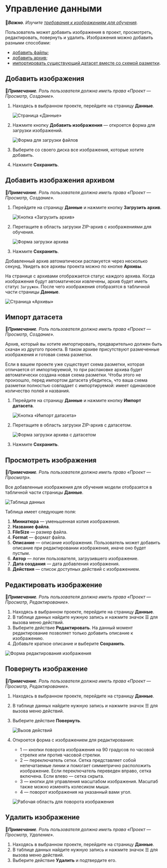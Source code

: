 # Управление данными

:large_orange_diamond:***Важно**. Изучите [требования к изображениям для обучения](https://docs.primo-rpa.ru/primo-rpa/primo-rpa-ai-server/other/dataset-quality-requirements).*

Пользователь может добавить изображения в проект, просмотреть, редактировать, повернуть и удалить. Изображения можно добавить разными способами:
* [добавить файлы](https://docs.primo-rpa.ru/primo-rpa/primo-rpa-ai-server/user/data/operations-with-data#dobavit-izobrazheniya);
* [добавить архив](https://docs.primo-rpa.ru/primo-rpa/primo-rpa-ai-server/user/data/operations-with-data#dobavit-izobrazheniya-arkhivom);
* [импортировать существующий датасет вместе со схемой разметки](https://docs.primo-rpa.ru/primo-rpa/primo-rpa-ai-server/user/data/operations-with-data#import-dataseta).

## Добавить изображения

:large_blue_diamond:***Примечание**. Роль пользователя должна иметь права «Проект — Просмотр, Создание».*

1. Находясь в выбранном проекте, перейдите на страницу **Данные**.

   ![Страница «Данные»](<../../../../.gitbook/assets1/primo-ai/user-guide/data-in-project.png>)

1. Нажмите кнопку **Добавить изображения** — откроется форма для загрузки изображений.

   ![Форма для загрузки файлов](<../../../../.gitbook/assets1/primo-ai/user-guide/add-data-files.png>)

1. Выберите со своего диска все изображения, которые хотите добавить.
1. Нажмите **Сохранить**.


## Добавить изображения архивом

:large_blue_diamond:***Примечание**. Роль пользователя должна иметь права «Проект — Просмотр, Создание».*

1. Перейдите на страницу **Данные** и нажмите кнопку **Загрузить архив**.

   ![Кнопка «Загрузить архив»](<../../../../.gitbook/assets1/primo-ai/user-guide/data-button-addarchive.png>)

1. Перетащите в область загрузки ZIP-архив с изображениями для обучения.

   ![Форма загрузки архива](<../../../../.gitbook/assets1/primo-ai/user-guide/dataset-import-form.png>)

1. Нажмите **Сохранить**.

Добавленный архив автоматически распакуется через несколько секунд. Увидеть все архивы проекта можно по кнопке **Архивы**.

На странице с архивами отображается статус каждого архива. Когда изображения будут автоматически извлечены, архив будет иметь статус `Загружен`. После чего изображения отобразятся в табличной части страницы **Данные**.

![Страница «Архивы»](<../../../../.gitbook/assets1/primo-ai/user-guide/data-archives-list.png>)


## Импорт датасета

:large_blue_diamond:***Примечание**. Роль пользователя должна иметь права «Проект — Просмотр, Создание».*

Архив, который вы хотите импортировать, предварительно должен быть скачан из другого проекта. В таком архиве присутствуют размеченные изображения и готовая схема разметки.

Если в вашем проекте уже существует схема разметки, которая отличается от импортируемой, то при распаковке архива будет автоматически создана новая схема разметки. Чтобы этого не произошло, перед импортом датасета убедитесь, что ваша схема разметки полностью совпадает с импортируемой: имеет одинаковое количество полей и названия. 

1. Перейдите на страницу **Данные** и нажмите кнопку **Импорт датасета**.

   ![Кнопка «Импорт датасета»](<../../../../.gitbook/assets1/primo-ai/user-guide/dataset-import-button.png>)

1. Перетащите в область загрузки ZIP-архив с датасетом.

   ![Форма загрузки архива с датасетом](<../../../../.gitbook/assets1/primo-ai/user-guide/dataset-import-form.png>)
   
1. Нажмите **Сохранить**.


## Просмотреть изображения

:large_blue_diamond:***Примечание**. Роль пользователя должна иметь право «Проект — Просмотр».*

Все добавленные изображения для обучения модели отобразятся в табличной части страницы **Данные**.

![Таблица данных](<../../../../.gitbook/assets1/primo-ai/user-guide/data-table.png>)

Таблица имеет следующие поля:
1. **Миниатюра** — уменьшенная копия изображения.
2. **Название файла**.
3. **FileSize** — размер файла.
4. **Format** — формат файла.
5. **Описание** — описание изображения. Пользователь может добавить описание при редактировании изображения, иначе оно будет пустым.
6. **Автор** — логин пользователя, загрузившего изображение.
7. **Дата создания** — дата добавления изображения.
8. **Действия** — список доступных действий с изображением.


## Редактировать изображение
:large_blue_diamond:***Примечание**. Роль пользователя должна иметь права «Проект — Просмотр, Редактирование».*

1. Находясь в выбранном проекте, перейдите на страницу **Данные**.
1. В таблице данных найдите нужную запись и нажмите значок ☰ для вызова меню действий.
1. Выберите действие **Редактировать**. На данный момент редактирование позволяет только добавить описание к изображению.
1. Добавьте краткое описание и выберите **Сохранить**.

![Форма редактирования изображения](<../../../../.gitbook/assets1/primo-ai/user-guide/edit-datafile-form.png>)


## Повернуть изображение

:large_blue_diamond:***Примечание**. Роль пользователя должна иметь права «Проект — Просмотр, Редактирование».*

1. Находясь в выбранном проекте, перейдите на страницу **Данные**.
1. В таблице данных найдите нужную запись и нажмите значок ☰ для вызова меню действий.
1. Выберите действие **Повернуть**.

   ![Вызов действий](<../../../../.gitbook/assets1/primo-ai/user-guide/button-rotate-image-datapage.png>)
   
1. Откроется форма с изображением для редактирования:
   * 1 — кнопки поворота изображения на 90 градусов по часовой стрелке или против часовой стрелки.
   * 2 — переключатель сетки. Сетка представляет собой непечатаемые линии и помогает симметрично расположить изображение. Если переключатель переведен вправо, сетка включена. Если влево — сетка скрыта.
   * 3 — кнопки для управления масштабом изображения. Масштаб также можно изменять колесиком мыши.
   * 4 — поворот изображения на указанный вами угол.
  
   ![Рабочая область для поворота изображения](<../../../../.gitbook/assets1/primo-ai/user-guide/rotate-image-page.png>)


## Удалить изображение
:large_blue_diamond:***Примечание**. Роль пользователя должна иметь права «Проект — Просмотр, Удаление».*

1. Находясь в выбранном проекте, перейдите на страницу **Данные**.
1. В таблице данных найдите нужную запись и нажмите значок ☰ для вызова меню действий.
1. Выберите действие **Удалить** и подтвердите его.
